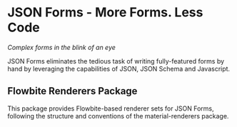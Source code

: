 # JSON Forms - More Forms. Less Code

_Complex forms in the blink of an eye_

JSON Forms eliminates the tedious task of writing fully-featured forms by hand by leveraging the capabilities of JSON, JSON Schema and Javascript.

## Flowbite Renderers Package

This package provides Flowbite-based renderer sets for JSON Forms, following the structure and conventions of the material-renderers package.

